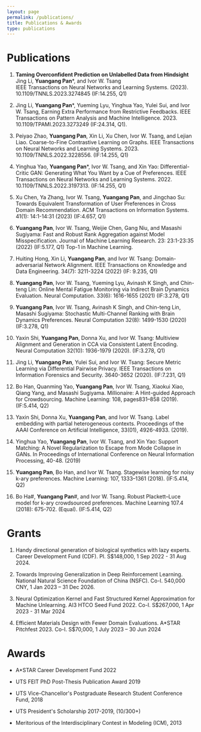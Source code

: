 ```yaml
---
layout: page
permalink: /publications/
title: Publications & Awards
type: publications
---
```


# Publications
1. **Taming Overconfident Prediction on Unlabelled Data from Hindsight**\
Jing Li, **Yuangang Pan***, and Ivor W. Tsang\
IEEE Transactions on Neural Networks and Learning Systems. (2023). 10.1109/TNNLS.2023.3274845 (IF:14.255, Q1)
   
1. Jing Li, **Yuangang Pan***, Yueming Lyu, Yinghua Yao, Yulei Sui, and Ivor W. Tsang, Earning Extra Performance from Restrictive Feedbacks. IEEE Transactions on Pattern Analysis and Machine Intelligence. 2023. 10.1109/TPAMI.2023.3273249 (IF:24.314, Q1).
   
1. Peiyao Zhao, **Yuangang Pan**, Xin Li, Xu Chen, Ivor W. Tsang, and Lejian Liao. Coarse-to-Fine Contrastive Learning on Graphs. IEEE Transactions on Neural Networks and Learning Systems. 2023. 10.1109/TNNLS.2022.3228556. (IF:14.255, Q1)
   
1. Yinghua Yao, **Yuangang Pan***, Ivor W. Tsang, and Xin Yao: Differential-Critic GAN: Generating What You Want by a Cue of Preferences. IEEE Transactions on Neural Networks and Learning Systems. 2022. 10.1109/TNNLS.2022.3197313. (IF:14.255, Q1)
   
1. Xu Chen, Ya Zhang, Ivor W. Tsang, **Yuangang Pan**, and Jingchao Su: Towards Equivalent Transformation of User Preferences in Cross Domain Recommendation. ACM Transactions on Information Systems. 41(1): 14:1-14:31 (2023) (IF:4.657, Q1)

1. **Yuangang Pan**, Ivor W. Tsang, Weijie Chen, Gang Niu, and Masashi Sugiyama: Fast and Robust Rank Aggregation against Model Misspecification. Journal of Machine Learning Research. 23: 23:1-23:35 (2022) (IF:5.177, Q1) Top-1 in Machine Learning.

1. Huiting Hong, Xin Li, **Yuangang Pan**, and Ivor W. Tsang: Domain-adversarial Network Alignment. IEEE Transactions on Knowledge and Data Engineering. 34(7): 3211-3224 (2022) (IF: 9.235, Q1) 

1. **Yuangang Pan**, Ivor W. Tsang, Yueming Lyu, Avinash K Singh, and Chin-teng Lin: Online Mental Fatigue Monitoring via Indirect Brain Dynamics Evaluation. Neural Computation. 33(6): 1616-1655 (2021) (IF:3.278, Q1) 

1. **Yuangang Pan**, Ivor W. Tsang, Avinash K Singh, and Chin-teng Lin, Masashi Sugiyama: Stochastic Multi-Channel Ranking with Brain Dynamics Preferences. Neural Computation 32(8): 1499-1530 (2020) (IF:3.278, Q1) 

1. Yaxin Shi, **Yuangang Pan**, Donna Xu, and Ivor W. Tsang: Multiview Alignment and Generation in CCA via Consistent Latent Encoding. Neural Computation 32(10): 1936-1979 (2020). (IF:3.278, Q1) 

1. Jing Li, **Yuangang Pan**, Yulei Sui, and Ivor W. Tsang: Secure Metric Learning via Differential Pairwise Privacy. IEEE Transactions on Information Forensics and Security. 3640-3652 (2020). (IF:7.231, Q1)

1. Bo Han, Quanming Yao, **Yuangang Pan**, Ivor W. Tsang, Xiaokui Xiao, Qiang Yang, and Masashi Sugiyama. Millionaire: A Hint-guided Approach for Crowdsourcing. Machine Learning: 108, pages831–858 (2019). (IF:5.414, Q2)

1. Yaxin Shi, Donna Xu, **Yuangang Pan**, and Ivor W. Tsang. Label embedding with partial heterogeneous contexts. Proceedings of the AAAI Conference on Artificial Intelligence, 33(01), 4926-4933. (2019). 

1. Yinghua Yao, **Yuangang Pan**, Ivor W. Tsang, and Xin Yao: Support Matching: A Novel Regularization to Escape from Mode Collapse in GANs.  In Proceedings of International Conference on Neural Information Processing, 40-48. (2019)

1. **Yuangang Pan**, Bo Han, and Ivor W. Tsang. Stagewise learning for noisy k-ary preferences. Machine Learning: 107, 1333–1361 (2018). (IF:5.414, Q2) 

1. Bo Ha#, **Yuangang Pan**#, and Ivor W. Tsang. Robust Plackett–Luce model for k-ary crowdsourced preferences. Machine Learning 107.4 (2018): 675-702. (Equal). (IF:5.414, Q2)

# Grants
1. Handy directional generation of biological synthetics with lazy experts. Career Development Fund (CDF). PI. S$148,000, 1 Sep 2022 - 31 Aug 2024.
  

1. Towards Improving Generalization in Deep Reinforcement Learning. National Natural Science Foundation of China (NSFC). Co-I. 540,000 CNY, 1 Jan 2023 – 31 Dec 2026. 

1. Neural Optimization Kernel and Fast Structured Kernel Approximation for Machine Unlearning. AI3 HTCO Seed Fund 2022. Co-I. S$267,000, 1 Apr 2023 - 31 Mar 2024

1. Efficient Materials Design with Fewer Domain Evaluations. A*STAR Pitchfest 2023. Co-I. S$70,000, 1 July 2023 – 30 Jun 2024

# Awards
- A*STAR Career Development Fund 2022

- UTS FEIT PhD Post-Thesis Publication Award 2019

- UTS Vice-Chancellor's Postgraduate Research Student Conference Fund, 2018

- UTS President's Scholarship 2017-2019, (10/300+)

- Meritorious of the Interdisciplinary Contest in Modeling (ICM), 2013

